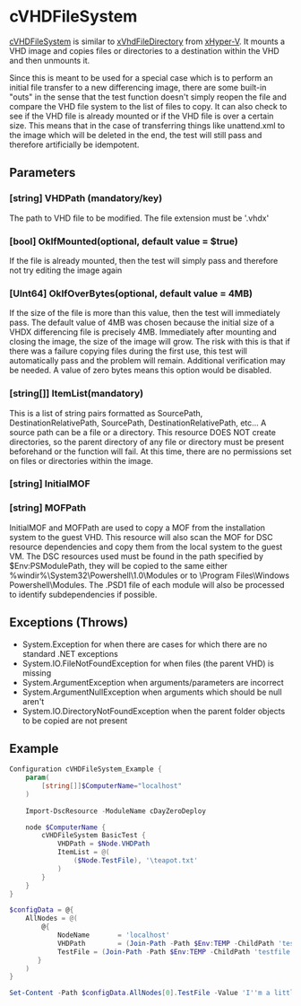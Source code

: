# cVHDFileSystem
[cVHDFileSystem](https://github.com/darrenstarr/cDayZeroDeploy/tree/master/DSCResources/cVHDFileSystem) is similar to [xVhdFileDirectory](https://github.com/PowerShell/xHyper-V/tree/dev/DSCResources/MSFT_xVhdFileDirectory) from [xHyper-V](https://github.com/PowerShell/xHyper-V). It mounts a VHD image and copies files or directories to a destination within the VHD and then unmounts it.

Since this is meant to be used for a special case which is to perform an initial file transfer to a new differencing image, there are some built-in "outs" in the sense that the test function doesn't simply reopen the file and compare the VHD file system to the list of files to copy. It can also check to see if the VHD file is already mounted or if the VHD file is over a certain size. This means that in the case of transferring things like unattend.xml to the image which will be deleted in the end, the test will still pass and therefore artificially be idempotent.

## Parameters
### [string] VHDPath (mandatory/key)
The path to VHD file to be modified. The file extension must be '.vhdx'
### [bool] OkIfMounted(optional, default value = $true)
If the file is already mounted, then the test will simply pass and therefore not try editing the image again
### [UInt64] OkIfOverBytes(optional, default value = 4MB)
If the size of the file is more than this value, then the test will immediately pass. The default value of 4MB was chosen because the initial size of a VHDX differencing file is precisely 4MB. Immediately after mounting and closing the image, the size of the image will grow. The risk with this is that if there was a failure copying files during the first use, this test will automatically pass and the problem will remain. Additional verification may be needed. A value of zero bytes means this option would be disabled.
### [string[]] ItemList(mandatory)
This is a list of string pairs formatted as SourcePath, DestinationRelativePath, SourcePath, DestinationRelativePath, etc... A source path can be a file or a directory. This resource DOES NOT create directories, so the parent directory of any file or directory must be present beforehand or the function will fail. At this time, there are no permissions set on files or directories within the image.
### [string] InitialMOF
### [string] MOFPath
InitialMOF and MOFPath are used to copy a MOF from the installation system to the guest VHD. This resource will also scan the MOF for DSC resource dependencies and copy them from the local system to the guest VM. The DSC resources used must be found in the path specified by $Env:PSModulePath, they will be copied to the same either %windir%\System32\Powershell\1.0\Modules or to
\Program Files\Windows Powershell\Modules. The .PSD1 file of each module will also be processed to identify subdependencies if possible.

## Exceptions (Throws)
* System.Exception for when there are cases for which there are no standard .NET exceptions
* System.IO.FileNotFoundException for when files (the parent VHD) is missing
* System.ArgumentException when arguments/parameters are incorrect
* System.ArgumentNullException when arguments which should be null aren't
* System.IO.DirectoryNotFoundException when the parent folder objects to be copied are not present

## Example

```Powershell
Configuration cVHDFileSystem_Example {
    param(
        [string[]]$ComputerName="localhost"
    )
    
    Import-DscResource -ModuleName cDayZeroDeploy

    node $ComputerName {
        cVHDFileSystem BasicTest {
            VHDPath = $Node.VHDPath
            ItemList = @(
                ($Node.TestFile), '\teapot.txt'
            )
        }
    }
}

$configData = @{
    AllNodes = @(
        @{
            NodeName       = 'localhost'
            VHDPath        = (Join-Path -Path $Env:TEMP -ChildPath 'testwindowsvhd2.vhdx')
            TestFile = (Join-Path -Path $Env:TEMP -ChildPath 'testfile.txt')
       }
    )
}

Set-Content -Path $configData.AllNodes[0].TestFile -Value 'I''m a little teapot short and stout'
```
